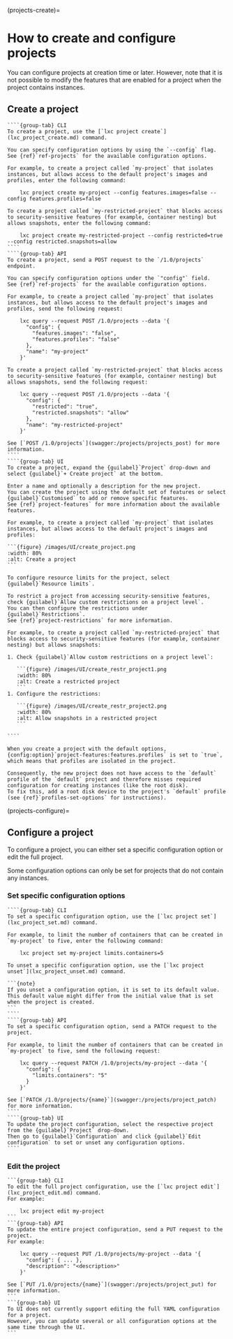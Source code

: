(projects-create)=
# How to create and configure projects

You can configure projects at creation time or later.
However, note that it is not possible to modify the features that are enabled for a project when the project contains instances.

## Create a project

`````{tabs}
````{group-tab} CLI
To create a project, use the [`lxc project create`](lxc_project_create.md) command.

You can specify configuration options by using the `--config` flag.
See {ref}`ref-projects` for the available configuration options.

For example, to create a project called `my-project` that isolates instances, but allows access to the default project's images and profiles, enter the following command:

    lxc project create my-project --config features.images=false --config features.profiles=false

To create a project called `my-restricted-project` that blocks access to security-sensitive features (for example, container nesting) but allows snapshots, enter the following command:

    lxc project create my-restricted-project --config restricted=true --config restricted.snapshots=allow
````
````{group-tab} API
To create a project, send a POST request to the `/1.0/projects` endpoint.

You can specify configuration options under the `"config"` field.
See {ref}`ref-projects` for the available configuration options.

For example, to create a project called `my-project` that isolates instances, but allows access to the default project's images and profiles, send the following request:

    lxc query --request POST /1.0/projects --data '{
      "config": {
        "features.images": "false",
        "features.profiles": "false"
      },
      "name": "my-project"
    }'

To create a project called `my-restricted-project` that blocks access to security-sensitive features (for example, container nesting) but allows snapshots, send the following request:

    lxc query --request POST /1.0/projects --data '{
      "config": {
        "restricted": "true",
        "restricted.snapshots": "allow"
      },
      "name": "my-restricted-project"
    }'

See [`POST /1.0/projects`](swagger:/projects/projects_post) for more information.
````
````{group-tab} UI
To create a project, expand the {guilabel}`Project` drop-down and select {guilabel}`+ Create project` at the bottom.

Enter a name and optionally a description for the new project.
You can create the project using the default set of features or select {guilabel}`Customised` to add or remove specific features.
See {ref}`project-features` for more information about the available features.

For example, to create a project called `my-project` that isolates instances, but allows access to the default project's images and profiles:

```{figure} /images/UI/create_project.png
:width: 80%
:alt: Create a project
```

To configure resource limits for the project, select {guilabel}`Resource limits`.

To restrict a project from accessing security-sensitive features, check {guilabel}`Allow custom restrictions on a project level`.
You can then configure the restrictions under {guilabel}`Restrictions`.
See {ref}`project-restrictions` for more information.

For example, to create a project called `my-restricted-project` that blocks access to security-sensitive features (for example, container nesting) but allows snapshots:

1. Check {guilabel}`Allow custom restrictions on a project level`:

   ```{figure} /images/UI/create_restr_project1.png
   :width: 80%
   :alt: Create a restricted project
   ```
1. Configure the restrictions:

   ```{figure} /images/UI/create_restr_project2.png
   :width: 80%
   :alt: Allow snapshots in a restricted project
   ```

````
`````

```{tip}
When you create a project with the default options, {config:option}`project-features:features.profiles` is set to `true`, which means that profiles are isolated in the project.

Consequently, the new project does not have access to the `default` profile of the `default` project and therefore misses required configuration for creating instances (like the root disk).
To fix this, add a root disk device to the project's `default` profile (see {ref}`profiles-set-options` for instructions).
```

(projects-configure)=
## Configure a project

To configure a project, you can either set a specific configuration option or edit the full project.

Some configuration options can only be set for projects that do not contain any instances.

### Set specific configuration options

`````{tabs}
````{group-tab} CLI
To set a specific configuration option, use the [`lxc project set`](lxc_project_set.md) command.

For example, to limit the number of containers that can be created in `my-project` to five, enter the following command:

    lxc project set my-project limits.containers=5

To unset a specific configuration option, use the [`lxc project unset`](lxc_project_unset.md) command.

```{note}
If you unset a configuration option, it is set to its default value.
This default value might differ from the initial value that is set when the project is created.
```
````
````{group-tab} API
To set a specific configuration option, send a PATCH request to the project.

For example, to limit the number of containers that can be created in `my-project` to five, send the following request:

    lxc query --request PATCH /1.0/projects/my-project --data '{
      "config": {
        "limits.containers": "5"
      }
    }'

See [`PATCH /1.0/projects/{name}`](swagger:/projects/project_patch) for more information.
````
````{group-tab} UI
To update the project configuration, select the respective project from the {guilabel}`Project` drop-down.
Then go to {guilabel}`Configuration` and click {guilabel}`Edit configuration` to set or unset any configuration options.
````
`````

### Edit the project

````{tabs}
```{group-tab} CLI
To edit the full project configuration, use the [`lxc project edit`](lxc_project_edit.md) command.
For example:

    lxc project edit my-project
```
```{group-tab} API
To update the entire project configuration, send a PUT request to the project.
For example:

    lxc query --request PUT /1.0/projects/my-project --data '{
      "config": { ... },
      "description": "<description>"
    }'

See [`PUT /1.0/projects/{name}`](swagger:/projects/project_put) for more information.
```
```{group-tab} UI
To UI does not currently support editing the full YAML configuration for a project.
However, you can update several or all configuration options at the same time through the UI.
```
````
